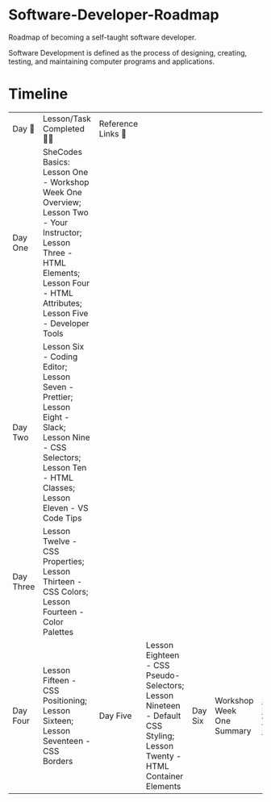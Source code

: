 # Software-Developer-Roadmap
Roadmap of becoming a self-taught software developer.

Software Development is defined as the process of designing, creating, testing, and maintaining computer programs and applications.

<!DOCTYPE html>
<html lang="en-US">
  <head>
    <meta charset="utf-8">
    <meta name="viewport" content="width=device-width">
  </head>
  <body>
    <h1>Timeline</h1>
    <table>
      <tr>
         <td>Day 📆</td>
         <td>Lesson/Task Completed ✍🏾</td>
         <td>Reference Links 🔗</td>
      </tr>
      <tr>
        <td>Day One</td>
        <td>SheCodes Basics: Lesson One - Workshop Week One Overview; Lesson Two - Your Instructor; Lesson Three - HTML Elements; Lesson Four - HTML Attributes; Lesson Five - Developer Tools</td>
      </tr>
      <tr>
        <td>Day Two</td>
        <td>Lesson Six - Coding Editor; Lesson Seven - Prettier; Lesson Eight - Slack; Lesson Nine - CSS Selectors; Lesson Ten - HTML Classes; Lesson Eleven - VS Code Tips</td>
      </tr>
      <tr>
        <td>Day Three</td>
        <td>Lesson Twelve - CSS Properties; Lesson Thirteen - CSS Colors; Lesson Fourteen - Color Palettes</td>
      </tr>
      <td>Day Four</td>
        <td>Lesson Fifteen - CSS Positioning; Lesson Sixteen; Lesson Seventeen - CSS Borders</td>
      <td>Day Five</td>
        <td>Lesson Eighteen - CSS Pseudo-Selectors; Lesson Nineteen - Default CSS Styling; Lesson Twenty - HTML Container Elements</td>
        <td>Day Six</td>
        <td>Workshop Week One Summary</td>
        <td><a href="https://s3.amazonaws.com/shecodesio-production/challenge_submissions/files/002/151/268/original/WeatherAppSheCodes.html?1711119885">SheCodes Basics Week One Homework</a></td>
    </table>
  </body>
</html>
